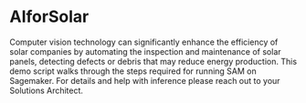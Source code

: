 # AIforSolar
Computer vision technology can significantly enhance the efficiency of solar companies by automating the inspection and maintenance of solar panels, detecting defects or debris that may reduce energy production. This demo script walks through the steps required for running SAM on Sagemaker. For details and help with inference please reach out to your Solutions Architect. 
